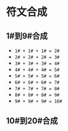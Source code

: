 # 符文合成

## 1#到9#合成
 - `1# + 1# + 1# = 2#`
 - `2# + 2# + 2# = 3#`
 - `3# + 3# + 3# = 4#`
 - `4# + 4# + 4# = 5#`
 - `5# + 5# + 5# = 6#`
 - `6# + 6# + 6# = 7#`
 - `7# + 7# + 7# = 8#`
 - `8# + 8# + 8# = 9#`
 - `9# + 9# + 9# = 10#`

## 10#到20#合成
